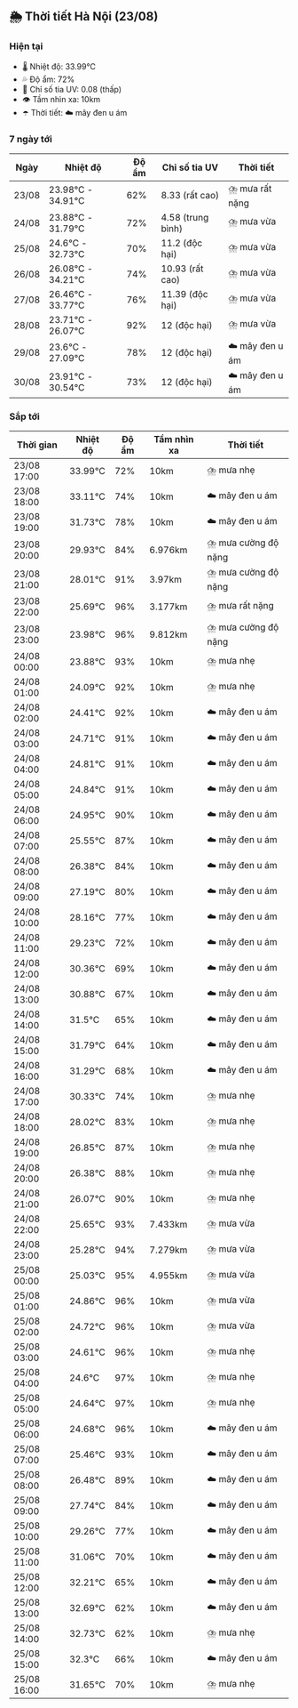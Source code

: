 ## 🌦️ Thời tiết Hà Nội (23/08)

### Hiện tại

- 🌡️ Nhiệt độ: 33.99℃
- 💦 Độ ẩm: 72%
- 🌟 Chỉ số tia UV: 0.08 (thấp)
- 👁️ Tầm nhìn xa: 10km
- ☂️ Thời tiết: ☁️ mây đen u ám

### 7 ngày tới

| Ngày | Nhiệt độ | Độ ẩm | Chỉ số tia UV | Thời tiết |
| --- | --- | --- | --- | --- |
| 23/08 | 23.98℃ - 34.91℃ | 62% | 8.33 (rất cao) | ⛈️ mưa rất nặng |
| 24/08 | 23.88℃ - 31.79℃ | 72% | 4.58 (trung bình) | ⛈️ mưa vừa |
| 25/08 | 24.6℃ - 32.73℃ | 70% | 11.2 (độc hại) | ⛈️ mưa vừa |
| 26/08 | 26.08℃ - 34.21℃ | 74% | 10.93 (rất cao) | ⛈️ mưa vừa |
| 27/08 | 26.46℃ - 33.77℃ | 76% | 11.39 (độc hại) | ⛈️ mưa vừa |
| 28/08 | 23.71℃ - 26.07℃ | 92% | 12 (độc hại) | ⛈️ mưa vừa |
| 29/08 | 23.6℃ - 27.09℃ | 78% | 12 (độc hại) | ☁️ mây đen u ám |
| 30/08 | 23.91℃ - 30.54℃ | 73% | 12 (độc hại) | ☁️ mây đen u ám |

### Sắp tới

| Thời gian | Nhiệt độ | Độ ẩm | Tầm nhìn xa | Thời tiết |
| --- | --- | --- | --- | --- |
| 23/08 17:00 | 33.99℃ | 72% | 10km | ⛈️ mưa nhẹ |
| 23/08 18:00 | 33.11℃ | 74% | 10km | ☁️ mây đen u ám |
| 23/08 19:00 | 31.73℃ | 78% | 10km | ☁️ mây đen u ám |
| 23/08 20:00 | 29.93℃ | 84% | 6.976km | ⛈️ mưa cường độ nặng |
| 23/08 21:00 | 28.01℃ | 91% | 3.97km | ⛈️ mưa cường độ nặng |
| 23/08 22:00 | 25.69℃ | 96% | 3.177km | ⛈️ mưa rất nặng |
| 23/08 23:00 | 23.98℃ | 96% | 9.812km | ⛈️ mưa cường độ nặng |
| 24/08 00:00 | 23.88℃ | 93% | 10km | ⛈️ mưa nhẹ |
| 24/08 01:00 | 24.09℃ | 92% | 10km | ⛈️ mưa nhẹ |
| 24/08 02:00 | 24.41℃ | 92% | 10km | ☁️ mây đen u ám |
| 24/08 03:00 | 24.71℃ | 91% | 10km | ☁️ mây đen u ám |
| 24/08 04:00 | 24.81℃ | 91% | 10km | ☁️ mây đen u ám |
| 24/08 05:00 | 24.84℃ | 91% | 10km | ☁️ mây đen u ám |
| 24/08 06:00 | 24.95℃ | 90% | 10km | ☁️ mây đen u ám |
| 24/08 07:00 | 25.55℃ | 87% | 10km | ☁️ mây đen u ám |
| 24/08 08:00 | 26.38℃ | 84% | 10km | ☁️ mây đen u ám |
| 24/08 09:00 | 27.19℃ | 80% | 10km | ☁️ mây đen u ám |
| 24/08 10:00 | 28.16℃ | 77% | 10km | ☁️ mây đen u ám |
| 24/08 11:00 | 29.23℃ | 72% | 10km | ☁️ mây đen u ám |
| 24/08 12:00 | 30.36℃ | 69% | 10km | ☁️ mây đen u ám |
| 24/08 13:00 | 30.88℃ | 67% | 10km | ☁️ mây đen u ám |
| 24/08 14:00 | 31.5℃ | 65% | 10km | ☁️ mây đen u ám |
| 24/08 15:00 | 31.79℃ | 64% | 10km | ☁️ mây đen u ám |
| 24/08 16:00 | 31.29℃ | 68% | 10km | ☁️ mây đen u ám |
| 24/08 17:00 | 30.33℃ | 74% | 10km | ⛈️ mưa nhẹ |
| 24/08 18:00 | 28.02℃ | 83% | 10km | ⛈️ mưa nhẹ |
| 24/08 19:00 | 26.85℃ | 87% | 10km | ⛈️ mưa nhẹ |
| 24/08 20:00 | 26.38℃ | 88% | 10km | ⛈️ mưa nhẹ |
| 24/08 21:00 | 26.07℃ | 90% | 10km | ⛈️ mưa nhẹ |
| 24/08 22:00 | 25.65℃ | 93% | 7.433km | ⛈️ mưa vừa |
| 24/08 23:00 | 25.28℃ | 94% | 7.279km | ⛈️ mưa vừa |
| 25/08 00:00 | 25.03℃ | 95% | 4.955km | ⛈️ mưa vừa |
| 25/08 01:00 | 24.86℃ | 96% | 10km | ⛈️ mưa vừa |
| 25/08 02:00 | 24.72℃ | 96% | 10km | ⛈️ mưa vừa |
| 25/08 03:00 | 24.61℃ | 96% | 10km | ⛈️ mưa nhẹ |
| 25/08 04:00 | 24.6℃ | 97% | 10km | ⛈️ mưa nhẹ |
| 25/08 05:00 | 24.64℃ | 97% | 10km | ⛈️ mưa nhẹ |
| 25/08 06:00 | 24.68℃ | 96% | 10km | ☁️ mây đen u ám |
| 25/08 07:00 | 25.46℃ | 93% | 10km | ☁️ mây đen u ám |
| 25/08 08:00 | 26.48℃ | 89% | 10km | ☁️ mây đen u ám |
| 25/08 09:00 | 27.74℃ | 84% | 10km | ☁️ mây đen u ám |
| 25/08 10:00 | 29.26℃ | 77% | 10km | ☁️ mây đen u ám |
| 25/08 11:00 | 31.06℃ | 70% | 10km | ☁️ mây đen u ám |
| 25/08 12:00 | 32.21℃ | 65% | 10km | ☁️ mây đen u ám |
| 25/08 13:00 | 32.69℃ | 62% | 10km | ☁️ mây đen u ám |
| 25/08 14:00 | 32.73℃ | 62% | 10km | ⛈️ mưa nhẹ |
| 25/08 15:00 | 32.3℃ | 66% | 10km | ☁️ mây đen u ám |
| 25/08 16:00 | 31.65℃ | 70% | 10km | ⛈️ mưa nhẹ |
